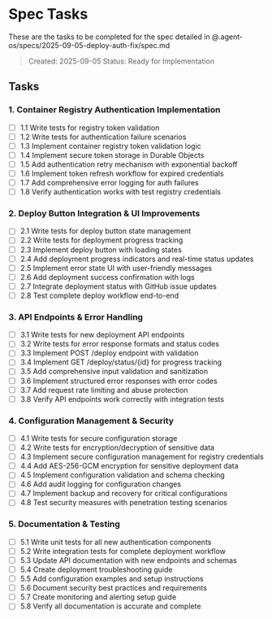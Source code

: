 # Spec Tasks

These are the tasks to be completed for the spec detailed in @.agent-os/specs/2025-09-05-deploy-auth-fix/spec.md

> Created: 2025-09-05
> Status: Ready for Implementation

## Tasks

### 1. Container Registry Authentication Implementation

- [ ] 1.1 Write tests for registry token validation
- [ ] 1.2 Write tests for authentication failure scenarios
- [ ] 1.3 Implement container registry token validation logic
- [ ] 1.4 Implement secure token storage in Durable Objects
- [ ] 1.5 Add authentication retry mechanism with exponential backoff
- [ ] 1.6 Implement token refresh workflow for expired credentials
- [ ] 1.7 Add comprehensive error logging for auth failures
- [ ] 1.8 Verify authentication works with test registry credentials

### 2. Deploy Button Integration & UI Improvements

- [ ] 2.1 Write tests for deploy button state management
- [ ] 2.2 Write tests for deployment progress tracking
- [ ] 2.3 Implement deploy button with loading states
- [ ] 2.4 Add deployment progress indicators and real-time status updates
- [ ] 2.5 Implement error state UI with user-friendly messages
- [ ] 2.6 Add deployment success confirmation with logs
- [ ] 2.7 Integrate deployment status with GitHub issue updates
- [ ] 2.8 Test complete deploy workflow end-to-end

### 3. API Endpoints & Error Handling

- [ ] 3.1 Write tests for new deployment API endpoints
- [ ] 3.2 Write tests for error response formats and status codes
- [ ] 3.3 Implement POST /deploy endpoint with validation
- [ ] 3.4 Implement GET /deploy/status/{id} for progress tracking
- [ ] 3.5 Add comprehensive input validation and sanitization
- [ ] 3.6 Implement structured error responses with error codes
- [ ] 3.7 Add request rate limiting and abuse protection
- [ ] 3.8 Verify API endpoints work correctly with integration tests

### 4. Configuration Management & Security

- [ ] 4.1 Write tests for secure configuration storage
- [ ] 4.2 Write tests for encryption/decryption of sensitive data
- [ ] 4.3 Implement secure configuration management for registry credentials
- [ ] 4.4 Add AES-256-GCM encryption for sensitive deployment data
- [ ] 4.5 Implement configuration validation and schema checking
- [ ] 4.6 Add audit logging for configuration changes
- [ ] 4.7 Implement backup and recovery for critical configurations
- [ ] 4.8 Test security measures with penetration testing scenarios

### 5. Documentation & Testing

- [ ] 5.1 Write unit tests for all new authentication components
- [ ] 5.2 Write integration tests for complete deployment workflow
- [ ] 5.3 Update API documentation with new endpoints and schemas
- [ ] 5.4 Create deployment troubleshooting guide
- [ ] 5.5 Add configuration examples and setup instructions
- [ ] 5.6 Document security best practices and requirements
- [ ] 5.7 Create monitoring and alerting setup guide
- [ ] 5.8 Verify all documentation is accurate and complete